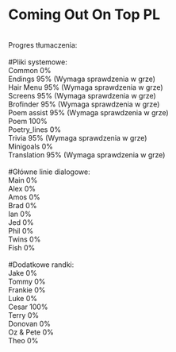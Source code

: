 # Coming Out On Top PL
<br/>
Progres tłumaczenia:<br/>
<br/>
#Pliki systemowe:<br/>
Common 0%<br/>
Endings 95% (Wymaga sprawdzenia w grze)<br/>
Hair Menu 95% (Wymaga sprawdzenia w grze)<br/>
Screens 95% (Wymaga sprawdzenia w grze)<br/>
Brofinder 95% (Wymaga sprawdzenia w grze)<br/>
Poem assist 95% (Wymaga sprawdzenia w grze)<br/>
Poem 100%<br/>
Poetry_lines 0%<br/>
Trivia 95% (Wymaga sprawdzenia w grze)<br/>
Minigoals 0%<br/>
Translation 95% (Wymaga sprawdzenia w grze)<br />
<br/>
#Główne linie dialogowe:<br/>
Main 0%<br/>
Alex 0%<br/>
Amos 0%<br/>
Brad 0%<br/>
Ian 0%<br/>
Jed 0%<br/>
Phil 0%<br/>
Twins 0%<br/>
Fish 0%<br/>
<br/>
#Dodatkowe randki:<br/>
Jake 0%<br/>
Tommy 0%<br/>
Frankie 0%<br/>
Luke 0%<br/>
Cesar 100%<br/>
Terry 0%<br/>
Donovan 0%<br/>
Oz & Pete 0%<br/>
Theo 0%<br/>
